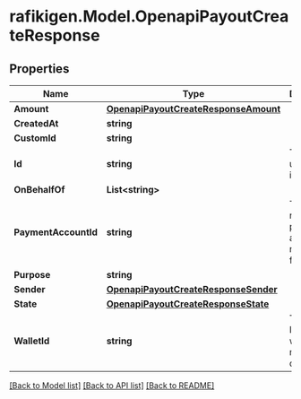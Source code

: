 # rafikigen.Model.OpenapiPayoutCreateResponse

## Properties

Name | Type | Description | Notes
------------ | ------------- | ------------- | -------------
**Amount** | [**OpenapiPayoutCreateResponseAmount**](OpenapiPayoutCreateResponseAmount.md) |  | [optional] 
**CreatedAt** | **string** |  | [optional] 
**CustomId** | **string** |  | [optional] 
**Id** | **string** | The payout unique identifier | [optional] 
**OnBehalfOf** | **List&lt;string&gt;** |  | [optional] 
**PaymentAccountId** | **string** | The recipient payment account receiving funds | [optional] 
**Purpose** | **string** |  | [optional] 
**Sender** | [**OpenapiPayoutCreateResponseSender**](OpenapiPayoutCreateResponseSender.md) |  | [optional] 
**State** | [**OpenapiPayoutCreateResponseState**](OpenapiPayoutCreateResponseState.md) |  | [optional] 
**WalletId** | **string** | The wallet ID from which the money will disburse | [optional] 

[[Back to Model list]](../README.md#documentation-for-models) [[Back to API list]](../README.md#documentation-for-api-endpoints) [[Back to README]](../README.md)

